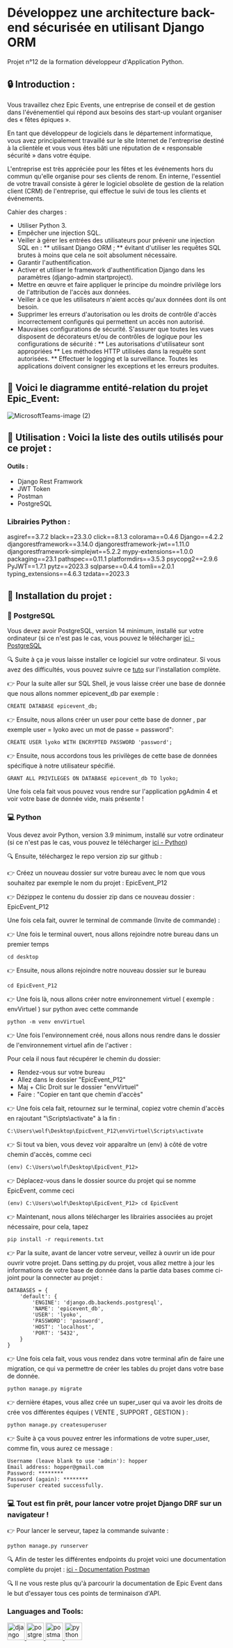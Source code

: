 # Développez une architecture back-end sécurisée en utilisant Django ORM


Projet n°12 de la formation développeur d'Application Python.

## :lock: Introduction : 

Vous travaillez chez Epic Events, une entreprise de conseil et de gestion dans l'événementiel qui répond aux besoins des start-up voulant organiser des « fêtes épiques ».

En tant que développeur de logiciels dans le département informatique, vous avez principalement travaillé sur le site Internet de l'entreprise destiné à la clientèle et vous vous êtes bâti une réputation de « responsable sécurité » dans votre équipe.

L'entreprise est très appréciée pour les fêtes et les événements hors du commun qu'elle organise pour ses clients de renom. En interne, l'essentiel de votre travail consiste à gérer le logiciel obsolète de gestion de la relation client (CRM) de l'entreprise, qui effectue le suivi de tous les clients et événements.

Cahier des charges :

* Utiliser Python 3.
* Empêcher une injection SQL.
* Veiller à gérer les entrées des utilisateurs pour prévenir une injection SQL en :
        ** utilisant Django ORM ;
        ** évitant d'utiliser les requêtes SQL brutes à moins que cela ne soit absolument nécessaire.
* Garantir l'authentification.
* Activer et utiliser le framework d'authentification Django dans les paramètres (django-admin startproject).
* Mettre en œuvre et faire appliquer le principe du moindre privilège lors de l'attribution de l'accès aux données. 
* Veiller à ce que les utilisateurs n'aient accès qu'aux données dont ils ont besoin.
* Supprimer les erreurs d'autorisation ou les droits de contrôle d'accès incorrectement configurés qui permettent un accès non autorisé.
* Mauvaises configurations de sécurité. S'assurer que toutes les vues disposent de décorateurs et/ou de contrôles de logique pour les configurations de sécurité :
        ** Les autorisations d'utilisateur sont appropriées
        ** Les méthodes HTTP utilisées dans la requête sont autorisées.
        ** Effectuer le logging et la surveillance. Toutes les applications doivent consigner les exceptions et les erreurs produites.


## :pushpin:  Voici le diagramme entité-relation du projet Epic_Event: 

![MicrosoftTeams-image (2)](https://github.com/WolfSilver0509/Epic_Event_P12/assets/58182901/ac95598c-4b4f-43d1-a2de-1e3021929974)


## :pushpin: Utilisation : Voici la liste des outils utilisés pour ce projet :


#### Outils : 

* Django Rest Framwork 
* JWT Token
* Postman
* PostgreSQL

### Librairies Python :

asgiref==3.7.2
black==23.3.0
click==8.1.3
colorama==0.4.6
Django==4.2.2
djangorestframework==3.14.0
djangorestframework-jwt==1.11.0
djangorestframework-simplejwt==5.2.2
mypy-extensions==1.0.0
packaging==23.1
pathspec==0.11.1
platformdirs==3.5.3
psycopg2==2.9.6
PyJWT==1.7.1
pytz==2023.3
sqlparse==0.4.4
tomli==2.0.1
typing_extensions==4.6.3
tzdata==2023.3



## :pushpin: Installation du projet : 


### :floppy_disk: PostgreSQL
Vous devez avoir PostgreSQL, version 14 minimum, installé sur votre ordinateur (si ce n'est pas le cas, vous pouvez le télécharger [ici - PostgreSQL](https://www.enterprisedb.com/downloads/postgres-postgresql-downloads)

:mag: Suite à ça je vous laisse installer ce logiciel sur votre ordinateur. Si vous avez des difficultés, vous pouvez suivre ce [tuto](https://www.postgresql.r2schools.com/how-to-install-postgresql-11-and-pgadmin-on-windows-11/) sur l'installation complète.

:point_right: Pour la suite aller sur SQL Shell,  je vous laisse créer une base de donnée que nous allons nommer epicevent_db par exemple : 

```
CREATE DATABASE epicevent_db;
```
:point_right: Ensuite, nous allons créer un user pour cette base de donner , par exemple  user = lyoko avec un mot de passe = password":

```
CREATE USER lyoko WITH ENCRYPTED PASSWORD 'password';
```
:point_right: Ensuite, nous accordons tous les privilèges de cette base de données spécifique à notre utilisateur spécifié.

```
GRANT ALL PRIVILEGES ON DATABASE epicevent_db TO lyoko;
```

Une fois cela fait vous pouvez vous rendre sur l'application pgAdmin 4 et voir votre base de donnée vide, mais présente ! 

### :computer:  Python
Vous devez avoir Python, version 3.9 minimum, installé sur votre ordinateur (si ce n'est pas le cas, vous pouvez le télécharger [ici - Python](https://www.python.org/downloads/))


:mag: Ensuite, téléchargez le repo version zip sur github  :


:point_right: Créez un nouveau dossier sur votre bureau avec le nom que vous souhaitez par exemple le nom du projet : EpicEvent_P12



:point_right: Dézippez le contenu du dossier zip dans ce nouveau dossier : EpicEvent_P12



Une fois cela fait, ouvrer le terminal de commande (Invite de commande) :



:point_right: Une fois le terminal ouvert, nous allons rejoindre notre bureau dans un premier temps
```
cd desktop
```
:point_right: Ensuite, nous allons rejoindre notre nouveau dossier sur le bureau
```
cd EpicEvent_P12
```
:point_right: Une fois là, nous allons créer notre environnement virtuel ( exemple : envVirtuel ) sur python avec cette commande
```
python -m venv envVirtuel
```
:point_right: Une fois l'environnement créé, nous allons nous rendre dans le dossier de l'environnement virtuel afin de l'activer :


Pour cela il nous faut récupérer le chemin du dossier:


* Rendez-vous sur votre bureau
* Allez dans le dossier "EpicEvent_P12"
* Maj + Clic Droit sur le dossier "envVirtuel"
* Faire : "Copier en tant que chemin d'accès"



:point_right: Une fois cela fait, retournez sur le terminal, copiez votre chemin d'accès en rajoutant "\Scripts\activate" à la fin :
```
C:\Users\wolf\Desktop\EpicEvent_P12\envVirtuel\Scripts\activate
```
:point_right: Si tout va bien, vous devez voir apparaître un (env) à côté de votre chemin d'accès, comme ceci
```
(env) C:\Users\wolf\Desktop\EpicEvent_P12>
```
:point_right: Déplacez-vous dans le dossier source du projet qui se nomme EpicEvent, comme ceci
```
(env) C:\Users\wolf\Desktop\EpicEvent_P12> cd EpicEvent
```
:point_right: Maintenant, nous allons télécharger les librairies associées au projet nécessaire, pour cela, tapez
```
pip install -r requirements.txt
```
:point_right: Par la suite, avant de lancer votre serveur, veillez à ouvrir un ide pour ouvrir votre projet. Dans setting.py du projet, vous allez mettre à jour les informations de votre base de donnée dans la partie data bases comme ci-joint pour la connecter au projet : 
```
DATABASES = {
    'default': {
        'ENGINE': 'django.db.backends.postgresql',
        'NAME': 'epicevent_db',
        'USER': 'lyoko',
        'PASSWORD': 'password',
        'HOST': 'localhost',
        'PORT': '5432',
    }
}
```
:point_right: Une fois cela fait, vous vous rendez dans votre terminal afin de faire une migration, ce qui va permettre de créer les tables du projet dans votre base de donnée. 
```
python manage.py migrate
```
:point_right: dernière étapes, vous allez crée un super_user qui va avoir les droits de crée vos différentes équipes ( VENTE , SUPPORT , GESTION ) :
```
python manage.py createsuperuser
```
:point_right: Suite à ça vous pouvez entrer les informations de votre super_user, comme fin, vous aurez ce message :
```
Username (leave blank to use 'admin'): hopper
Email address: hopper@gmail.com
Password: ********
Password (again): ********
Superuser created successfully.
```
### :computer:  Tout est fin prêt, pour lancer votre projet Django  DRF sur un navigateur !


:point_right: Pour lancer le serveur, tapez la commande suivante :
```
python manage.py runserver
``` 

:mag: Afin de tester les différentes endpoints du projet voici une documentation complète du projet  :  [ici - Documentation Postman](https://documenter.getpostman.com/view/17892890/2s93sZ7uPu#intro)


:mag: Il ne vous reste plus qu'à parcourir la documentation de Epic Event dans le but d'essayer tous ces points de terminaison d'API.




<h3 align="left">Languages and Tools:</h3>
<p align="left"> <a href="https://www.djangoproject.com/" target="_blank" rel="noreferrer"> <img src="https://cdn.worldvectorlogo.com/logos/django.svg" alt="django" width="40" height="40"/> </a> <a href="https://www.postgresql.org" target="_blank" rel="noreferrer"> <img src="https://raw.githubusercontent.com/devicons/devicon/master/icons/postgresql/postgresql-original-wordmark.svg" alt="postgresql" width="40" height="40"/> </a> <a href="https://postman.com" target="_blank" rel="noreferrer"> <img src="https://www.vectorlogo.zone/logos/getpostman/getpostman-icon.svg" alt="postman" width="40" height="40"/> </a> <a href="https://www.python.org" target="_blank" rel="noreferrer"> <img src="https://raw.githubusercontent.com/devicons/devicon/master/icons/python/python-original.svg" alt="python" width="40" height="40"/> </a> </p>





